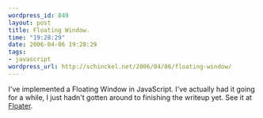 ```yaml
--- 
wordpress_id: 849
layout: post
title: Floating Window.
time: "19:28:29"
date: 2006-04-06 19:28:29
tags: 
- javascript
wordpress_url: http://schinckel.net/2006/04/06/floating-window/
---
```

I've implemented a Floating Window in JavaScript. I've actually had it going for a while, I just hadn't gotten around to finishing the writeup yet. See it at [Floater][1]. 

   [1]: http://schinckel.net/floater/

